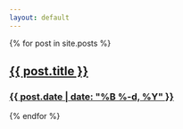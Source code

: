 ```yaml
---
layout: default
---
```


{% for post in site.posts %}

  <div class="post-preview">
    <a href="{{ post.url | relative_url }}">
      <h2>{{ post.title }}</h2>
      <h3>{{ post.date | date: "%B %-d, %Y" }}</h3>
    </a>
  </div>
{% endfor %}
